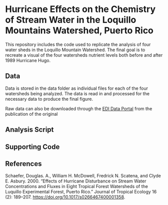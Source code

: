 # Hurricane Effects on the Chemistry of Stream Water in the Loquillo Mountains Watershed, Puerto Rico


This repository includes the code used to replicate the analysis of four water sheds in the Loquillo Mountain Watershed. The final goal is to recreate a visual of the four watersheds nutrient levels both before and after 1989 Hurricane Hugo.

## Data

Data is stored in the data folder as individual files for each of the four watersheds being analyzed. The data is read in and processed for the necessary data to produce the final figure.

Raw data can also be downloaded through the [EDI Data Portal](https://portal.edirepository.org/nis/mapbrowse?packageid=knb-lter-luq.20.4923064) from the publication of the original

## Analysis Script 

## Supporting Code 

## References

Schaefer, Douglas. A., William H. McDowell, Fredrick N. Scatena, and Clyde E. Asbury. 2000. “Effects of Hurricane Disturbance on Stream Water Concentrations and Fluxes in Eight Tropical Forest Watersheds of the Luquillo Experimental Forest, Puerto Rico.” Journal of Tropical Ecology 16 (2): 189–207. <https://doi.org/10.1017/s0266467400001358>.
